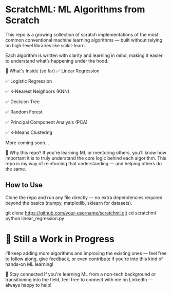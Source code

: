  # ScratchML: ML Algorithms from Scratch
 
This repo is a growing collection of scratch implementations of the most common conventional machine learning algorithms — built without relying on high-level libraries like scikit-learn.

Each algorithm is written with clarity and learning in mind, making it easier to understand what’s happening under the hood.

🚀 What's Inside (so far)
✅ Linear Regression

✅ Logistic Regression

✅ K-Nearest Neighbors (KNN)

✅ Decision Tree

✅ Random Forest

✅ Principal Component Analysis (PCA)

✅ K-Means Clustering

More coming soon...

📌 Why this repo?
If you're learning ML or mentoring others, you'll know how important it is to truly understand the core logic behind each algorithm. This repo is my way of reinforcing that understanding — and helping others do the same.

## How to Use
Clone the repo and run any file directly — no extra dependencies required beyond the basics (numpy, matplotlib, sklearn for datasets).


git clone https://github.com/your-username/scratchml.git
cd scratchml
python linear_regression.py 


# 🔄 Still a Work in Progress
I'll keep adding more algorithms and improving the existing ones — feel free to follow along, give feedback, or even contribute if you're into this kind of hands-on ML learning!

🙌 Stay connected
If you're learning ML from a non-tech background or transitioning into the field, feel free to connect with me on LinkedIn — always happy to help!
